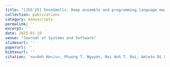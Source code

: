 ```yaml
---
title: "[JSS'25] EnseSmells: Deep ensemble and programming language models for automated code smells detection"
collection: publications
category: manuscripts
permalink: ''
excerpt: ''
date: 2025-01-19
venue: "Journal of Systems and Software"
slidesurl: ''
paperurl: ''
bibtexurl: ''
citation: '<u>Anh Ho</u>, Phuong T. Nguyen, Mai Anh T. Bui, Amleto Di Salle, <u>Bach Le</u>'
---
```

